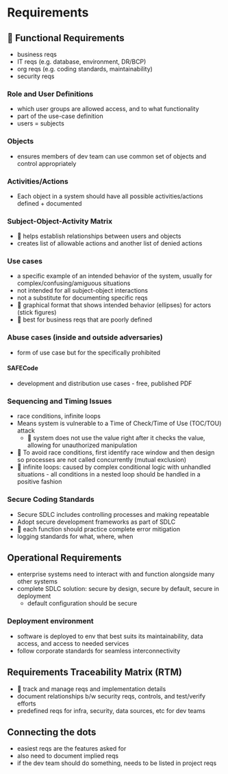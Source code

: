 # Requirements

## 📝 Functional Requirements

- business reqs
- IT reqs (e.g. database, environment, DR/BCP)
- org reqs (e.g. coding standards, maintainability)
- security reqs

### Role and User Definitions

- which user groups are allowed access, and to what functionality
- part of the use-case definition
- users = subjects

### Objects

- ensures members of dev team can use common set of objects and control appropriately

### Activities/Actions

- Each object in a system should have all possible activities/actions defined + documented

### Subject-Object-Activity Matrix

- 📝 helps establish relationships between users and objects
- creates list of allowable actions and another list of denied actions

### Use cases

- a specific example of an intended behavior of the system, usually for complex/confusing/amiguous situations
- not intended for all subject-object interactions
- not a substitute for documenting specific reqs
- 📝 graphical format that shows intended behavior (ellipses) for actors (stick figures)
- 📝 best for business reqs that are poorly defined

### Abuse cases (inside and outside adversaries)

- form of use case but for the specifically prohibited

#### SAFECode

- development and distribution use cases - free, published PDF

### Sequencing and Timing Issues

- race conditions, infinite loops
- Means system is vulnerable to a Time of Check/Time of Use (TOC/TOU) attack
  - 📝 system does not use the value right after it checks the value, allowing for unauthorized manipulation
- 📝 To avoid race conditions, first identify race window and then design so processes are not called concurrently (mutual exclusion)
- 📝 infinite loops: caused by complex conditional logic with unhandled situations - all conditions in a nested loop should be handled in a positive fashion

### Secure Coding Standards

- Secure SDLC includes controlling processes and making repeatable
- Adopt secure development frameworks as part of SDLC
- 📝 each function should practice complete error mitigation
- logging standards for what, where, when

## Operational Requirements

- enterprise systems need to interact with and function alongside many other systems
- complete SDLC solution: secure by design, secure by default, secure in deployment
  - default configuration should be secure

### Deployment environment

- software is deployed to env that best suits its maintainability, data access, and access to needed services
- follow corporate standards for seamless interconnectivity

## Requirements Traceability Matrix (RTM)

- 📝 track and manage reqs and implementation details
- document relationships b/w security reqs, controls, and test/verify efforts
- predefined reqs for infra, security, data sources, etc for dev teams

## Connecting the dots

- easiest reqs are the features asked for
- also need to document implied reqs
- if the dev team should do something, needs to be listed in project reqs
